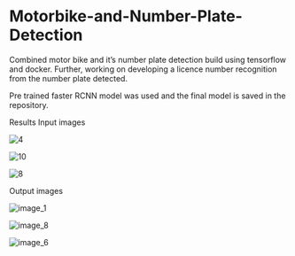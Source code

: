# Motorbike-and-Number-Plate-Detection

Combined motor bike and it’s number plate detection build using tensorflow and docker.
Further, working on developing a licence number recognition from the number plate detected.

Pre trained faster RCNN model was used and the final model is saved in the repository.

Results
Input images

![4](https://github.com/Subham-4/Motorbike-and-Number-Plate-Detection/assets/84079854/11c6fb57-d79e-43c5-ab0e-cb64a0bc5f3f)

![10](https://github.com/Subham-4/Motorbike-and-Number-Plate-Detection/assets/84079854/c04e7ea6-8b9a-40ae-934a-d47353a64cf0)

![8](https://github.com/Subham-4/Motorbike-and-Number-Plate-Detection/assets/84079854/89184b53-aa65-4272-97f7-7145de58fc27)


Output images

![image_1](https://github.com/Subham-4/Motorbike-and-Number-Plate-Detection/assets/84079854/469f73ff-9254-4d73-97f1-37f4055224aa)

![image_8](https://github.com/Subham-4/Motorbike-and-Number-Plate-Detection/assets/84079854/1b562693-b1f2-4360-b70b-59700048838b)

![image_6](https://github.com/Subham-4/Motorbike-and-Number-Plate-Detection/assets/84079854/193731d0-5136-45b9-85d8-0f7eb29c4534)

